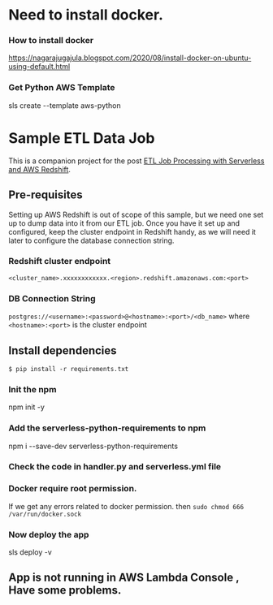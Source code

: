 # Need to install docker.
### How to install docker
https://nagarajugajula.blogspot.com/2020/08/install-docker-on-ubuntu-using-default.html

### Get Python AWS Template 
sls create --template aws-python

# Sample ETL Data Job

This is a companion project for the post [ETL Job Processing with Serverless and AWS Redshift](https://serverless.com/blog/etl-job-processing-with-serverless-lambda-and-redshift/).

## Pre-requisites

Setting up AWS Redshift is out of scope of this sample, but we need one set up to dump data into it from our ETL job. Once you have it set up and configured, keep the cluster endpoint in Redshift handy, as we will need it later to configure the database connection string.

### Redshift cluster endpoint

`<cluster_name>.xxxxxxxxxxxx.<region>.redshift.amazonaws.com:<port>`

### DB Connection String

`postgres://<username>:<password>@<hostname>:<port>/<db_name>`
where `<hostname>:<port>` is the cluster endpoint

## Install dependencies

`$ pip install -r requirements.txt`



### Init the npm
npm init -y

### Add the serverless-python-requirements to npm
 npm i --save-dev serverless-python-requirements

### Check the code in handler.py and serverless.yml file 

### Docker require root permission.
If we get any errors related to docker permission.
then 
```sudo chmod 666 /var/run/docker.sock```

### Now deploy the app
sls deploy -v
## App is not running in AWS Lambda Console , Have some problems.
          
          